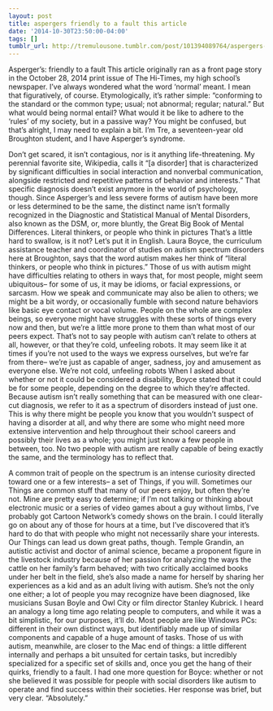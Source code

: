 ```yaml
---
layout: post
title: aspergers friendly to a fault this article
date: '2014-10-30T23:50:00-04:00'
tags: []
tumblr_url: http://tremulousone.tumblr.com/post/101394089764/aspergers-friendly-to-a-fault-this-article
---
```

Asperger’s: friendly to a fault
This article originally ran as a front page story in the October 28, 2014 print issue of The Hi-Times, my high school’s newspaper.
I’ve always wondered what the word ‘normal’ meant.
I mean that figuratively, of course. Etymologically, it’s rather simple: “conforming to the standard or the common type; usual; not abnormal; regular; natural.” But what would being normal entail? What would it be like to adhere to the ‘rules’ of my society, but in a passive way? 
You might be confused, but that’s alright, I may need to explain a bit. I’m Tre, a seventeen-year old Broughton student, and I have Asperger’s syndrome.

Don’t get scared, it isn’t contagious, nor is it anything life-threatening. My perennial favorite site, Wikipedia, calls it “[a disorder] that is characterized by significant difficulties in social interaction and nonverbal communication, alongside restricted and repetitive patterns of behavior and interests.” That specific diagnosis doesn’t exist anymore in the world of psychology, though. Since Asperger’s and less severe forms of autism have been more or less determined to be the same, the distinct name isn’t formally recognized in the Diagnostic and Statistical Manual of Mental Disorders, also known as the DSM, or, more bluntly, the Great Big Book of Mental Differences.
Literal thinkers, or people who think in pictures
That’s a little hard to swallow, is it not? Let’s put it in English. Laura Boyce, the curriculum assistance teacher and coordinator of studies on autism spectrum disorders here at Broughton, says that the word autism makes her think of “literal thinkers, or people who think in pictures.” Those of us with autism might have difficulties relating to others in ways that, for most people, might seem ubiquitous– for some of us, it may be idioms, or facial expressions, or sarcasm. How we speak and communicate may also be alien to others; we might be a bit wordy, or occasionally fumble with second nature behaviors like basic eye contact or vocal volume. 
People on the whole are complex beings, so everyone might have struggles with these sorts of things every now and then, but we’re a little more prone to them than what most of our peers expect. That’s not to say people with autism can’t relate to others at all, however, or that they’re cold, unfeeling robots. It may seem like it at times if you’re not used to the ways we express ourselves, but we’re far from there– we’re just as capable of anger, sadness, joy and amusement as everyone else.
We’re not cold, unfeeling robots
When I asked about whether or not it could be considered a disability, Boyce stated that it could be for some people, depending on the degree to which they’re affected. Because autism isn’t really something that can be measured with one clear-cut diagnosis, we refer to it as a spectrum of disorders instead of just one. This is why there might be people you know that you wouldn’t suspect of having a disorder at all, and why there are some who might need more extensive intervention and help throughout their school careers and possibly their lives as a whole; you might just know a few people in between, too. No two people with autism are really capable of being exactly the same, and the terminology has to reflect that.

A common trait of people on the spectrum is an intense curiosity directed toward one or a few interests– a set of Things, if you will. Sometimes our Things are common stuff that many of our peers enjoy, but often they’re not. Mine are pretty easy to determine; if I’m not talking or thinking about electronic music or a series of video games about a guy without limbs, I’ve probably got Cartoon Network’s comedy shows on the brain. I could literally go on about any of those for hours at a time, but I’ve discovered that it’s hard to do that with people who might not necessarily share your interests.
Our Things can lead us down great paths, though. Temple Grandin, an autistic activist and doctor of animal science, became a proponent figure in the livestock industry because of her passion for analyzing the ways the cattle on her family’s farm behaved; with two critically acclaimed books under her belt in the field, she’s also made a name for herself by sharing her experiences as a kid and as an adult living with autism. She’s not the only one either; a lot of people you may recognize have been diagnosed, like musicians Susan Boyle and Owl City or film director Stanley Kubrick.
I heard an analogy a long time ago relating people to computers, and while it was a bit simplistic, for our purposes, it’ll do. Most people are like Windows PCs: different in their own distinct ways, but identifiably made up of similar components and capable of a huge amount of tasks. Those of us with autism, meanwhile, are closer to the Mac end of things: a little different internally and perhaps a bit unsuited for certain tasks, but incredibly specialized for a specific set of skills and, once you get the hang of their quirks, friendly to a fault.
I had one more question for Boyce: whether or not she believed it was possible for people with social disorders like autism to operate and find success within their societies. Her response was brief, but very clear. 
“Absolutely.”
